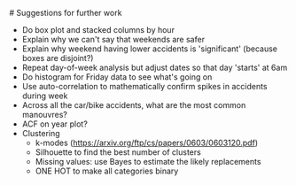 # Suggestions for further work

- Do box plot and stacked columns by hour
- Explain why we can't say that weekends are safer
- Explain why weekend having lower accidents is 'significant' (because boxes are disjoint?)
- Repeat day-of-week analysis but adjust dates so that day 'starts' at 6am
- Do histogram for Friday data to see what's going on
- Use auto-correlation to mathematically confirm spikes in accidents during week
- Across all the car/bike accidents, what are the most common manouvres?
- ACF on year plot?
- Clustering
  - k-modes (https://arxiv.org/ftp/cs/papers/0603/0603120.pdf)
  - Silhouette to find the best number of clusters
  - Missing values: use Bayes to estimate the likely replacements
  - ONE HOT to make all categories binary
